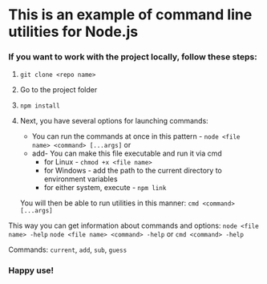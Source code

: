 # This is an example of command line utilities for Node.js

### If you want to work with the project locally, follow these steps:

1. `git clone <repo name>`
2. Go to the project folder
3. `npm install`
4. Next, you have several options for launching commands:

   - You can run the commands at once in this pattern - `node <file name> <command> [...args]`
     or
   - add- You can make this file executable and run it via cmd
     - for Linux - `chmod +x <file name>`
     - for Windows - add the path to the current directory to environment variables
     - for either system, execute - `npm link`

   You will then be able to run utilities in this manner:
   `cmd <command> [...args]`

This way you can get information about commands and options:
`node <file name> -help`
`node <file name> <command> -help`
or
`cmd <command> -help`

Commands: `current`, `add`, `sub`, `guess`

### Happy use!
